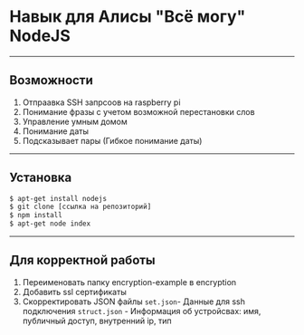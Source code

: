 # Навык для Алисы "Всё могу" NodeJS
---
## Возможности
1) Отпраавка SSH запрсоов на raspberry pi
2) Понимание фразы с учетом возможной перестановки слов
3) Управление умным домом
4) Понимание даты
5) Подсказывает пары (Гибкое понимание даты)

---
## Установка
```sh
$ apt-get install nodejs
$ git clone [ссылка на репозиторий]
$ npm install
$ apt-get node index
```
---
## Для корректной работы 
1) Переименовать папку encryption-example в encryption
2) Добавить ssl сертификаты 
3) Скорректировать JSON файлы 
`set.json`- Данные для ssh подключения
`struct.json` - Информация об устройсвах: имя, публичный доступ, внутренний ip, тип


